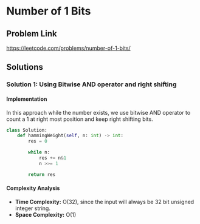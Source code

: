 # Number of 1 Bits

## Problem Link

https://leetcode.com/problems/number-of-1-bits/

## Solutions

### Solution 1: Using Bitwise AND operator and right shifting

#### Implementation

In this approach while the number exists, we use bitwise AND
operator to count a 1 at right most position and keep right shifting bits.

```python
class Solution:
    def hammingWeight(self, n: int) -> int:
        res = 0

        while n:
            res += n&1
            n >>= 1

        return res
```

#### Complexity Analysis

- **Time Complexity:** O(32), since the input will always be 32 bit unsigned integer string.
- **Space Complexity:** O(1)
